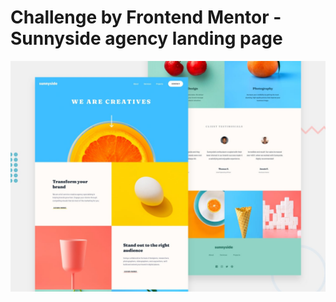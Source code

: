 # Challenge by Frontend Mentor - Sunnyside agency landing page

![Design preview for the Sunnyside agency landing page coding challenge](./design/desktop-preview.jpg)
